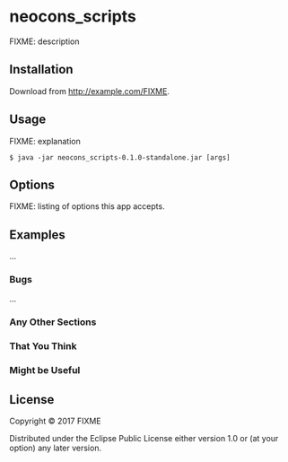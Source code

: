 # neocons_scripts

FIXME: description

## Installation

Download from http://example.com/FIXME.

## Usage

FIXME: explanation

    $ java -jar neocons_scripts-0.1.0-standalone.jar [args]

## Options

FIXME: listing of options this app accepts.

## Examples

...

### Bugs

...

### Any Other Sections
### That You Think
### Might be Useful

## License

Copyright © 2017 FIXME

Distributed under the Eclipse Public License either version 1.0 or (at
your option) any later version.
